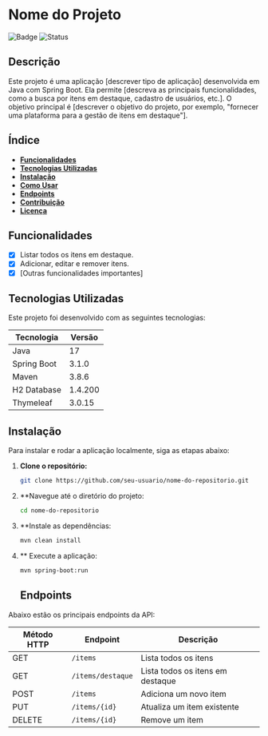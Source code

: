 # **Nome do Projeto**

![Badge](https://img.shields.io/badge/versão-1.0.0-blue) ![Status](https://img.shields.io/badge/status-em%20desenvolvimento-yellowgreen)

## **Descrição**

Este projeto é uma aplicação [descrever tipo de aplicação] desenvolvida em Java com Spring Boot. Ela permite [descreva as principais funcionalidades, como a busca por itens em destaque, cadastro de usuários, etc.]. O objetivo principal é [descrever o objetivo do projeto, por exemplo, "fornecer uma plataforma para a gestão de itens em destaque"].

## **Índice**

- [**Funcionalidades**](#funcionalidades)
- [**Tecnologias Utilizadas**](#tecnologias-utilizadas)
- [**Instalação**](#instalação)
- [**Como Usar**](#como-usar)
- [**Endpoints**](#endpoints)
- [**Contribuição**](#contribuição)
- [**Licença**](#licença)

## **Funcionalidades**

- [x] Listar todos os itens em destaque.
- [x] Adicionar, editar e remover itens.
- [x] [Outras funcionalidades importantes]

## **Tecnologias Utilizadas**

Este projeto foi desenvolvido com as seguintes tecnologias:

| Tecnologia     | Versão   |
|----------------|----------|
| Java           | 17       |
| Spring Boot    | 3.1.0    |
| Maven          | 3.8.6    |
| H2 Database    | 1.4.200  |
| Thymeleaf      | 3.0.15   |

## **Instalação**

Para instalar e rodar a aplicação localmente, siga as etapas abaixo:

1. **Clone o repositório:**

   ```bash
   git clone https://github.com/seu-usuario/nome-do-repositorio.git
   
2. **Navegue até o diretório do projeto:

   ```bash
   cd nome-do-repositorio
   ```

3. **Instale as dependências:
   ```bash
   mvn clean install
   ```

4. ** Execute a aplicação:
   ```bash
   mvn spring-boot:run
   ```


   ## **Endpoints**

Abaixo estão os principais endpoints da API:

| **Método HTTP** | **Endpoint**            | **Descrição**                     |
|-----------------|-------------------------|-----------------------------------|
| GET             | `/items`                | Lista todos os itens              |
| GET             | `/items/destaque`       | Lista todos os itens em destaque  |
| POST            | `/items`                | Adiciona um novo item             |
| PUT             | `/items/{id}`           | Atualiza um item existente        |
| DELETE          | `/items/{id}`           | Remove um item                    |


